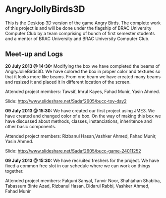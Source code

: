 AngryJollyBirds3D
=================
This is the Desktop 3D version of the game Angry Birds. The complete work of this project is and will be done under the flagship of BRAC University Computer Club by a team comprising of bunch of first semester students and a mentor of BRAC University and BRAC University Computer Club.


Meet-up and Logs
------------

<b>20 July 2013 @ 14:30:</b> Modifying the box we have completed the beams of AngryJolieBirds3D. We have colored the box in  proper color and textures so that it looks more like beams. From one beam we have created many beams and resized it and placed it in different location of the screen.

Attended project members: Tawsif, Imrul Kayes, Fahad Munir, Yasin Ahmed.

Slide: http://www.slideshare.net/Sadaf2605/bucc-toy-day2


<b>09 July 2013 @ 15:30:</b> We have created our first project using JME3. We have created and changed color of a box. On the way of making this box we have discussed about methods, classes, instanciations, inheritence and other basic components.

Attended project members: Rizbanul Hasan,Vashker Ahmed, Fahad Munir, Yasin Ahmed.

Slide: http://www.slideshare.net/Sadaf2605/bucc-game-24011252

<b>09 July 2013 @ 15:30:</b> We have recruited freshers for the project. We have fixed a common free slot in our schedule where we can work on things together. 

Attended project members: Falguni Sanyal, Tanvir Noor, Shahjahan Shabiba, Tabassum Binte Azad, Rizbanul Hasan, Didarul Rabbi, Vashker Ahmed, Fahad Munir
